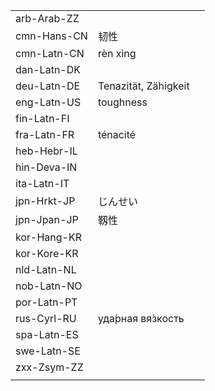| | | |
|-|-|-|
| arb-Arab-ZZ |  |  |
| cmn-Hans-CN | 韧性 |  |
| cmn-Latn-CN | rèn xìng |  |
| dan-Latn-DK |  |  |
| deu-Latn-DE | Tenazität, Zähigkeit |  |
| eng-Latn-US | toughness |  |
| fin-Latn-FI |  |  |
| fra-Latn-FR | ténacité |  |
| heb-Hebr-IL |  |  |
| hin-Deva-IN |  |  |
| ita-Latn-IT |  |  |
| jpn-Hrkt-JP | じんせい |  |
| jpn-Jpan-JP | 靱性 |  |
| kor-Hang-KR |  |  |
| kor-Kore-KR |  |  |
| nld-Latn-NL |  |  |
| nob-Latn-NO |  |  |
| por-Latn-PT |  |  |
| rus-Cyrl-RU | уда́рная вя́зкость |  |
| spa-Latn-ES |  |  |
| swe-Latn-SE |  |  |
| zxx-Zsym-ZZ |  |  |
|  |  |  |
